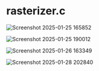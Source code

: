 # rasterizer.c

![Screenshot 2025-01-25 165852](https://github.com/user-attachments/assets/f12f7910-45c2-4d93-8dfa-90654859abd6)

![Screenshot 2025-01-25 190012](https://github.com/user-attachments/assets/3a509e5f-e2ee-47d9-b78e-68fa616d4005)

![Screenshot 2025-01-26 163349](https://github.com/user-attachments/assets/c10f0e2f-224b-4fc6-aa55-2cfc8fa9d7d5)

![Screenshot 2025-01-28 202840](https://github.com/user-attachments/assets/4b337756-9e5d-4073-9abc-2c093f8ed8d9)

